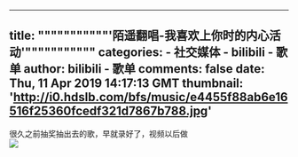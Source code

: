
---
title: """""""""""'陌遥翻唱-我喜欢上你时的内心活动'"""""""""""
categories: 
    - 社交媒体
    - bilibili - 歌单
author: bilibili - 歌单
comments: false
date: Thu, 11 Apr 2019 14:17:13 GMT
thumbnail: 'http://i0.hdslb.com/bfs/music/e4455f88ab6e16516f25360fcedf321d7867b788.jpg'
---

<div>   
很久之前抽奖抽出去的歌，早就录好了，视频以后做<br><img src="http://i0.hdslb.com/bfs/music/e4455f88ab6e16516f25360fcedf321d7867b788.jpg" referrerpolicy="no-referrer">  
</div>
            